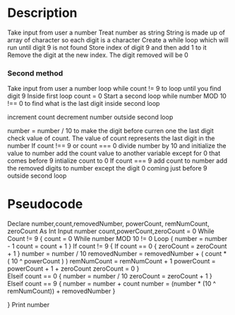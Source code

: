 # Description
Take input from user a number
Treat number as string
String is made up of array of character so each digit is a character 
Create a while loop which will run until digit 9 is not found
Store index of digit 9 and then add 1 to it
Remove the digit at the new index. The digit removed will be 0

### Second method 

Take input from user a number
loop while count != 9 to loop until you find digit 9
Inside first loop
count = 0
Start a second loop while number MOD 10 !== 0 to find what is the last digit
inside second loop

increment count
decrement number
outside second loop

number = number / 10 to make the digit before curren one the last digit
check value of count. The value of count represents the last digit in the number
If count !== 9 or count === 0
  divide number by 10 and initialize the value to number 
  add the count value to another variable except for 0 that comes before 9
  intialize count to 0
If count === 9
  add count to number
  add the removed digits to number except the digit 0 coming just before 9
outside second loop



# Pseudocode
Declare number,count,removedNumber, powerCount, remNumCount, zeroCount As Int
Input number 
count,powerCount,zeroCount = 0 
While Count != 9 {
  count = 0
  While number MOD 10 != 0 Loop {
    number = number - 1
    count = count + 1
  }
  If count != 9 { 
    If count == 0 {
      zeroCount = zeroCount + 1
    }
    number = number / 10
    removedNumber = removedNumber + ( count * ( 10 ^ powerCount ) )
    remNumCount = remNumCount + 1
    powerCount = powerCount + 1 + zeroCount
    zeroCount = 0
  }  
  Elseif count == 0 {
    number = number / 10
    zeroCount = zeroCount + 1
  }
  Elseif count == 9 { 
    number = number + count
    number = (number * (10 ^ remNumCount)) + removedNumber
  }
  
}
Print number
  





